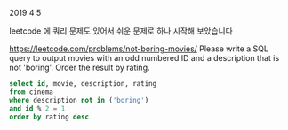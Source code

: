 2019 4 5


leetcode 에 쿼리 문제도 있어서
쉬운 문제로 하나 시작해 보았습니다

https://leetcode.com/problems/not-boring-movies/
Please write a SQL query to output movies with an odd numbered ID and a description that is not 'boring'. Order the result by rating.

```sql
select id, movie, description, rating
from cinema
where description not in ('boring')
and id % 2 = 1
order by rating desc

```



